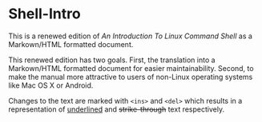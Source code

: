 # Shell-Intro

This is a renewed edition of _An Introduction To Linux Command Shell_ as a Markown/HTML formatted document.

This renewed edition has two goals. First, the translation into a Markown/HTML formatted document for easier maintainability. 
Second, to make the manual more attractive to users of non-Linux operating systems like Mac OS X or Android.

Changes to the text are marked with `<ins>` and `<del>` which results in a representation of <ins>underlined</ins> and <del>strike-through</del> text respectively.
